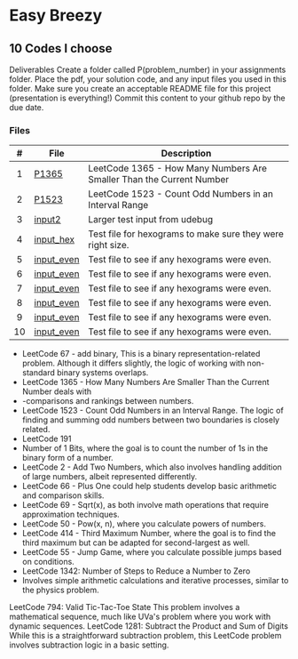 # Easy Breezy
## 10 Codes I choose

Deliverables
Create a folder called P(problem_number) in your assignments folder.
Place the pdf, your solution code, and any input files you used in this folder.
Make sure you create an acceptable README file for this project (presentation is everything!)
Commit this content to your github repo by the due date.

### Files

|   #   | File                       | Description                                                |
| :---: | -------------------------- | ---------------------------------------------------------- |
|   1   | [P1365](./P1365/How_Many_Numbers_Are_Smaller_Than_the_Current_Number.cpp)     | LeetCode 1365 - How Many Numbers Are Smaller Than the Current Number    |
|   2   | [P1523](./P1523/Count_Odd_Numbers.cpp)           | LeetCode 1523 - Count Odd Numbers in an Interval Range                     |
|   3   | [input2](./input2)         | Larger test input from udebug                              |
|   4   | [input_hex](./input_hex)   | Test file for hexograms to make sure they were right size. |
|   5   | [input_even](./input_even) | Test file to see if any hexograms were even.               |
|   6   | [input_even](./input_even) | Test file to see if any hexograms were even.               |
|   7   | [input_even](./input_even) | Test file to see if any hexograms were even.               |
|   8   | [input_even](./input_even) | Test file to see if any hexograms were even.               |
|   9   | [input_even](./input_even) | Test file to see if any hexograms were even.               |
|   10   | [input_even](./input_even) | Test file to see if any hexograms were even.              |

- LeetCode 67 - add binary, This is a binary representation-related problem. Although it differs slightly, the logic of working with non-standard binary systems overlaps.
- LeetCode 1365 - How Many Numbers Are Smaller Than the Current Number deals with
- -comparisons and rankings between numbers.
- LeetCode 1523 - Count Odd Numbers in an Interval Range. The logic of finding and summing odd numbers between two boundaries is closely related.
- LeetCode 191
-   Number of 1 Bits, where the goal is to count the number of 1s in the binary form of a number.
- LeetCode 2 - Add Two Numbers, which also involves handling addition of large numbers, albeit represented differently.
- LeetCode 66 - Plus One could help students develop basic arithmetic and comparison skills.
- LeetCode 69 - Sqrt(x), as both involve math operations that require approximation techniques.
- LeetCode 50 - Pow(x, n), where you calculate powers of numbers.
- LeetCode 414 - Third Maximum Number, where the goal is to find the third maximum but can be adapted for second-largest as well.
- LeetCode 55 - Jump Game, where you calculate possible jumps based on conditions.
- LeetCode 1342: Number of Steps to Reduce a Number to Zero
-   Involves simple arithmetic calculations and iterative processes, similar to the physics problem.


LeetCode 794: Valid Tic-Tac-Toe State
This problem involves a mathematical sequence, much like UVa's problem where you work with dynamic sequences.
LeetCode 1281: Subtract the Product and Sum of Digits
While this is a straightforward subtraction problem, this LeetCode problem involves subtraction logic in a basic setting.
